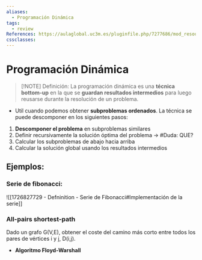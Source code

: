 ```yaml
---
aliases:
  - Programación Dinámica
tags:
  - review
References: https://aulaglobal.uc3m.es/pluginfile.php/7277686/mod_resource/content/3/dynamic_programming.pdf
cssclasses:
---
```

# Programación Dinámica

> [!NOTE] Definición: 
> La programación dinámica es una **técnica bottom-up** en la que se **guardan resultados intermedios** para luego reusarse durante la resolución de un problema. 
+ Util cuando podemos obtener **subproblemas ordenados**. 
La técnica se puede descomponer en los siguientes pasos: 
1. **Descomponer el problema** en subproblemas similares
2. Definir recursivamente la solución óptima del problema → #Duda: QUE?
3. Calcular los subproblemas de abajo hacia arriba 
4. Calcular la solución global usando los resultados intermedios

## Ejemplos: 
### Serie de fibonacci: 
![[1726827729 - Defninition - Serie de Fibonacci#Implementación de la serie]]
### All-pairs shortest-path
Dado un grafo G(V,E), obtener el coste del camino más corto entre todos los pares de vértices i y j, D(i,j). 
+ **Algoritmo Floyd-Warshall**
